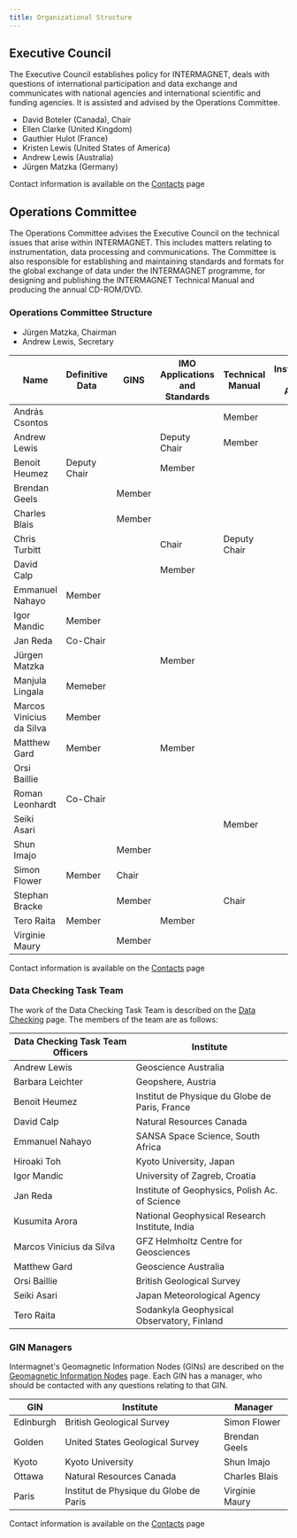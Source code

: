 ```yaml
---
title: Organizational Structure
---
```


## Executive Council

The Executive Council establishes policy for INTERMAGNET, deals with questions of international participation and data exchange and communicates with national agencies and international scientific and funding agencies. It is assisted and advised by the Operations Committee.

- David Boteler (Canada), Chair
- Ellen Clarke (United Kingdom)
- Gauthier Hulot (France)
- Kristen Lewis (United States of America)
- Andrew Lewis (Australia)
- Jürgen Matzka (Germany)

Contact information is available on the [Contacts](contacts.md#executive-council) page


## Operations Committee

The Operations Committee advises the Executive Council on the technical issues that arise within INTERMAGNET. This includes matters relating to instrumentation, data processing and communications. The Committee is also responsible for establishing and maintaining standards and formats for the global exchange of data under the INTERMAGNET programme, for designing and publishing the INTERMAGNET Technical Manual and producing the annual CD-ROM/DVD.

### Operations Committee Structure

- Jürgen Matzka, Chairman
- Andrew Lewis, Secretary

| Name | Definitive Data | GINS | IMO Applications and Standards | Technical Manual | Instrumentation and Data Acquisition |
|------|-----------------|----------------------------|------------------|------------------|--------------------------------------|
| András Csontos | | | | Member | |
| Andrew Lewis | | | Deputy Chair | Member | |
| Benoit Heumez | Deputy Chair | | Member | | |
| Brendan Geels | | Member | | | |
| Charles Blais | | Member | | | |
| Chris Turbitt | | | Chair | Deputy Chair | |
| David Calp | | | Member | | |
| Emmanuel Nahayo | Member | | | | |
| Igor Mandic | Member | | | | |
| Jan Reda | Co-Chair | | | | |
| Jürgen Matzka | | | Member | | |
| Manjula Lingala | Memeber | | | |
| Marcos Vinicius da Silva | Member | | | |
| Matthew Gard | Member | | Member | |
| Orsi Baillie | | | | |
| Roman Leonhardt | Co-Chair | | | | |
| Seiki Asari | | | | Member | |
| Shun Imajo | | Member | | | |
| Simon Flower | Member | Chair | | | |
| Stephan Bracke | | Member | | Chair | |
| Tero Raita | Member | | Member | | |
| Virginie Maury | | Member | | | |


Contact information is available on the [Contacts](contacts.md#operations-committee) page


### Data Checking Task Team

The work of the Data Checking Task Team is described on the
[Data Checking](data_checkers.md) page. The members of the
team are as follows:

| Data Checking Task Team Officers | Institute                                      |
|----------------------------------|------------------------------------------------|
| Andrew Lewis                     | Geoscience Australia                           |
| Barbara Leichter                 | Geopshere, Austria                             |
| Benoit Heumez                    | Institut de Physique du Globe de Paris, France |
| David Calp                       | Natural Resources Canada                       |
| Emmanuel Nahayo                  | SANSA Space Science, South Africa              |
| Hiroaki Toh                      | Kyoto University, Japan                        |
| Igor Mandic                      | University of Zagreb, Croatia                  |
| Jan Reda                         | Institute of Geophysics, Polish Ac. of Science |
| Kusumita Arora                   | National Geophysical Research Institute, India |
| Marcos Vinicius da Silva         | GFZ Helmholtz Centre for Geosciences           |
| Matthew Gard                     | Geoscience Australia                           |
| Orsi Baillie                     | British Geological Survey                      |
| Seiki Asari                      | Japan Meteorological Agency                    |
| Tero Raita                       | Sodankyla Geophysical Observatory, Finland     |

### GIN Managers

Intermagnet's Geomagnetic Information Nodes (GINs) are described
on the [Geomagnetic Information Nodes](gins.md) page. Each GIN
has a manager, who should be contacted with any questions relating
to that GIN.

| GIN | Institute | Manager |
|-----|-----------|---------|
| Edinburgh | British Geological Survey | Simon Flower
| Golden | United States Geological Survey | Brendan Geels
| Kyoto | Kyoto University | Shun Imajo
| Ottawa | Natural Resources Canada | Charles Blais
| Paris | Institut de Physique du Globe de Paris | Virginie Maury


Contact information is available on the [Contacts](contacts.md#geomagnetic-information-nodes) page

